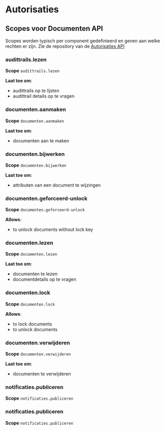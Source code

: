 
# Autorisaties
## Scopes voor Documenten API

Scopes worden typisch per component gedefinieerd en geven aan welke rechten er zijn.
Zie de repository van de [Autorisaties API](https://github.com/VNG-Realisatie/autorisaties-api)


### audittrails.lezen

**Scope**
`audittrails.lezen`


**Laat toe om**:

* audittrails op te lijsten
* audittrail details op te vragen


### documenten.aanmaken

**Scope**
`documenten.aanmaken`


**Laat toe om**:

* documenten aan te maken


### documenten.bijwerken

**Scope**
`documenten.bijwerken`


**Laat toe om**:

* attributen van een document te wijzingen


### documenten.geforceerd-unlock

**Scope**
`documenten.geforceerd-unlock`


**Allows**:

* to unlock documents without lock key


### documenten.lezen

**Scope**
`documenten.lezen`


**Laat toe om**:

* documenten te lezen
* documentdetails op te vragen


### documenten.lock

**Scope**
`documenten.lock`


**Allows**:

* to lock documents
* to unlock documents


### documenten.verwijderen

**Scope**
`documenten.verwijderen`


**Laat toe om**:

* documenten te verwijderen


### notificaties.publiceren

**Scope**
`notificaties.publiceren`



### notificaties.publiceren

**Scope**
`notificaties.publiceren`



